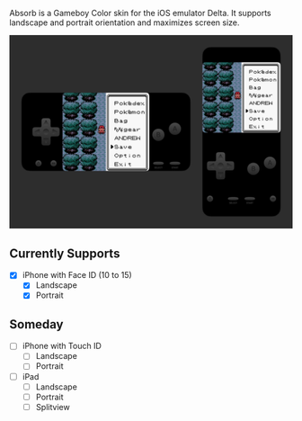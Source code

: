 Absorb is a Gameboy Color skin for the iOS emulator Delta. It supports landscape and portrait orientation and maximizes screen size.

![Landscape and portrait images of the Gameboy Color skins showing the pause menu of a game relating to pocket monsters.](preview.jpg)

## Currently Supports
- [x] iPhone with Face ID (10 to 15)
    - [x] Landscape
    - [x] Portrait

## Someday
- [ ] iPhone with Touch ID
    - [ ] Landscape
    - [ ] Portrait

- [ ] iPad
    - [ ] Landscape
    - [ ] Portrait
    - [ ] Splitview
